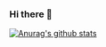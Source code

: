 ### Hi there 👋

[![Anurag's github stats](https://github-readme-stats.vercel.app/api?username=y-yana&count_private=true&show_icons=true&theme=buefy)](https://github.com/anuraghazra/github-readme-stats)

<!--
**y-yana/y-yana** is a ✨ _special_ ✨ repository because its `README.md` (this file) appears on your GitHub profile.

Here are some ideas to get you started:

- 🔭 I’m currently working on ...
- 🌱 I’m currently learning ...
- 👯 I’m looking to collaborate on ...
- 🤔 I’m looking for help with ...
- 💬 Ask me about ...
- 📫 How to reach me: ...
- 😄 Pronouns: ...
- ⚡ Fun fact: ...
-->
